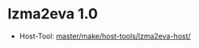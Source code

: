 # lzma2eva 1.0
  - Host-Tool: [master/make/host-tools/lzma2eva-host/](https://github.com/Freetz-NG/freetz-ng/tree/master/make/host-tools/lzma2eva-host/)

